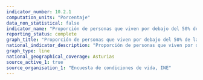 ```yaml
---
indicator_number: 10.2.1
computation_units: "Porcentaje"
data_non_statistical: false
indicator_name: "Proporción de personas que viven por debajo del 50% de la mediana de los ingresos, considerando la mediana nacional"
reporting_status: complete
graph_title: "Proporción de personas que viven por debajo del 50% de la mediana de los ingresos, considerando la mediana nacional"
national_indicator_description: "Proporción de personas que viven por debajo del 50% de la mediana de los ingresos, considerando la mediana nacional"
graph_type: line
national_geographical_coverage: Asturias
source_active_1: true
source_organisation_1: "Encuesta de condiciones de vida, INE"
---
```

